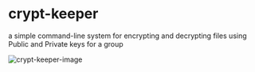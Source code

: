 # crypt-keeper
a simple command-line system for encrypting and decrypting files using Public and Private keys for a group


![crypt-keeper-image](https://cloud.githubusercontent.com/assets/6573380/22278001/e1012d24-e274-11e6-9fc6-bb96e3c0f538.jpeg)





